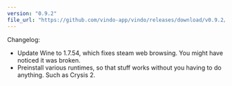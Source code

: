 ```yaml
---
version: "0.9.2"
file_url: "https://github.com/vindo-app/vindo/releases/download/v0.9.2/Vindo.zip"
---
```


Changelog:

  - Update Wine to 1.7.54, which fixes steam web browsing. You might have noticed it was broken.
  - Preinstall various runtimes, so that stuff works without you having to do anything. Such as Crysis 2.
